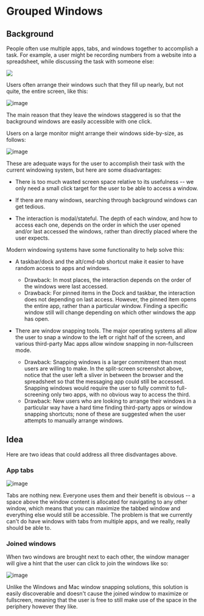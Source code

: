 # Grouped Windows

## Background

People often use multiple apps, tabs, and windows together to accomplish a task. For example, a user might be recording numbers from a website into a spreadsheet, while discussing the task with someone else:

![](https://user-images.githubusercontent.com/1570168/51577858-33753300-1e70-11e9-957c-d901d4d71822.png)

Users often arrange their windows such that they fill up nearly, but not quite, the entire screen, like this:

![image](https://user-images.githubusercontent.com/1570168/51577891-57d10f80-1e70-11e9-936b-e1b646109786.png)

The main reason that they leave the windows staggered is so that the background windows are easily accessible with one click.

Users on a large monitor might arrange their windows side-by-size, as follows:

![image](https://user-images.githubusercontent.com/1570168/51577974-9666ca00-1e70-11e9-8de4-1f5a333b819f.png)


These are adequate ways for the user to accomplish their task with the current windowing system, but here are some disadvantages:

- There is too much wasted screen space relative to its usefulness -- we only need a small click target for the user to be able to access a window.

- If there are many windows, searching through background windows can get tedious.

- The interaction is modal/stateful. The depth of each window, and how to access each one, depends on the order in which the user opened and/or last accessed the windows, rather than directly placed where the user expects.

Modern windowing systems have some functionality to help solve this:

- A taskbar/dock and the alt/cmd-tab shortcut make it easier to have random access to apps and windows.
  - Drawback: In most places, the interaction depends on the order of the windows were last accessed.
  - Drawback: For pinned items in the Dock and taskbar, the interaction does not depending on last access. However, the pinned item opens the entire app, rather than a particular window. Finding a specific window still will change depending on which other windows the app has open.

- There are window snapping tools. The major operating systems all allow the user to snap a window to the left or right half of the screen, and various third-party Mac apps allow window snapping in non-fullscreen mode.
  - Drawback: Snapping windows is a larger commitment than most users are willing to make. In the split-screen screenshot above, notice that the user left a sliver in between the browser and the spreadsheet so that the messaging app could still be accessed. Snapping windows would require the user to fully commit to full-screening only two apps, with no obvious way to access the third.
  - Drawback: New users who are looking to arrange their windows in a particular way have a hard time finding third-party apps or window snapping shortcuts; none of these are suggested when the user attempts to manually arrange windows.

## Idea

Here are two ideas that could address all three disdvantages above.

### App tabs

![image](https://user-images.githubusercontent.com/1570168/51578815-b8ae1700-1e73-11e9-8172-632867578c93.png)

Tabs are nothing new. Everyone uses them and their benefit is obvious -- a space above the window content is allocated for navigating to any other window, which means that you can maximize the tabbed window and everything else would still be accessible. The problem is that we currently can't do have windows with tabs from multiple apps, and we really, really should be able to.

### Joined windows

When two windows are brought next to each other, the window manager will give a hint that the user can click to join the windows like so:

![image](https://user-images.githubusercontent.com/1570168/51578786-9ddba280-1e73-11e9-8e0c-27d8a9fad75e.png)

Unlike the Windows and Mac window snapping solutions, this solution is easily discoverable and doesn't cause the joined window to maximize or fullscreen, meaning that the user is free to still make use of the space in the periphery however they like.
